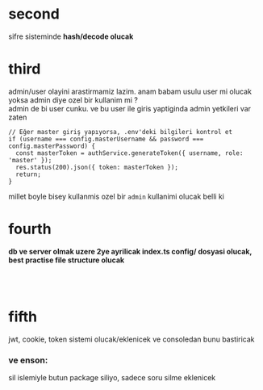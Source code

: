 

# second

sifre sisteminde **hash/decode olucak**

# third

admin/user olayini arastirmamiz lazim. anam babam usulu user mi olucak yoksa admin diye ozel bir kullanim mi ?<br/>
admin de bi user cunku. ve bu user ile giris yaptiginda admin yetkileri var zaten<br/>

```
// Eğer master giriş yapıyorsa, .env'deki bilgileri kontrol et
if (username === config.masterUsername && password === config.masterPassword) {
  const masterToken = authService.generateToken({ username, role: 'master' });
  res.status(200).json({ token: masterToken });
  return;
}
```

millet boyle bisey kullanmis ozel bir `admin` kullanimi olucak belli ki<br/>

# fourth

**db ve server olmak uzere 2ye ayrilicak index.ts config/ dosyasi olucak, best practise file structure olucak**

<br/><br/>

# fifth

jwt, cookie, token sistemi olucak/eklenicek ve consoledan bunu bastiricak<br/>

### ve enson:

sil islemiyle butun package siliyo, sadece soru silme eklenicek<br/>